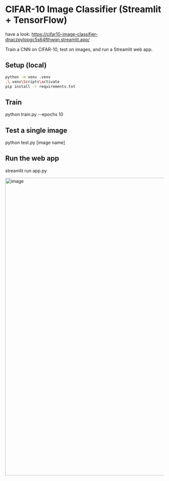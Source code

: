 # CIFAR-10 Image Classifier (Streamlit + TensorFlow)
have a look: https://cifar10-image-classifier-dnaczpylopgc5s64fthwqn.streamlit.app/


Train a CNN on CIFAR-10, test on images, and run a Streamlit web app.

## Setup (local)
```bash
python -m venv .venv
.\.venv\Scripts\activate
pip install -r requirements.txt
```
## Train
python train.py --epochs 10

## Test a single image
python test.py [image name]

## Run the web app
streamlit run app.py

<img width="1795" height="940" alt="image" src="https://github.com/user-attachments/assets/82c855a3-7510-4528-8aae-9f347302244d" />
